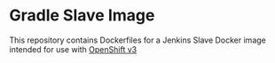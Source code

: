 Gradle Slave Image
====================

This repository contains Dockerfiles for a Jenkins Slave Docker image intended for 
use with [OpenShift v3](https://github.com/openshift/origin)
